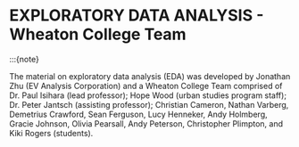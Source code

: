 # EXPLORATORY DATA ANALYSIS - Wheaton College Team
:::{note}

The material on exploratory data analysis (EDA) was developed by Jonathan Zhu (EV Analysis Corporation)  and a Wheaton College Team comprised of  Dr. Paul Isihara (lead professor); Hope Wood (urban studies program staff); Dr. Peter Jantsch (assisting professor); Christian Cameron, Nathan Varberg, Demetrius Crawford, Sean Ferguson, Lucy Henneker, Andy Holmberg, Gracie Johnson,
Olivia Pearsall, Andy Peterson, Christopher Plimpton, and Kiki Rogers (students). 
